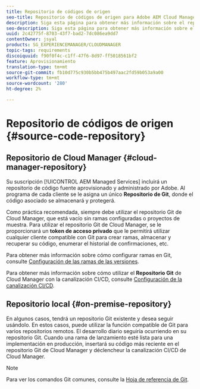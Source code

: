 ```yaml
---
title: Repositorio de códigos de origen
seo-title: Repositorio de códigos de origen para Adobe AEM Cloud Manager
description: Siga esta página para obtener más información sobre el repositorio de Git que se aprovisiona para cada programa que tenga en Cloud Manager.
seo-description: Siga esta página para obtener más información sobre el repositorio de Git que se aprovisiona para cada programa que tenga en Adobe AEM Cloud Manager.
uuid: 2c42775f-8703-43f7-bad2-7dc086ea9dd7
contentOwner: jsyal
products: SG_EXPERIENCEMANAGER/CLOUDMANAGER
topic-tags: requirements
discoiquuid: f90f0f4c-c1ff-47f6-8d97-ff5018561bf2
feature: Aprovisionamiento
translation-type: tm+mt
source-git-commit: fb10d775c930b5bb475b497aac2fd59b053a9a00
workflow-type: tm+mt
source-wordcount: '280'
ht-degree: 2%

---
```



# Repositorio de códigos de origen {#source-code-repository}

## Repositorio de Cloud Manager {#cloud-manager-repository}

Su suscripción [!UICONTROL AEM Managed Services] incluirá un repositorio de código fuente aprovisionado y administrado por Adobe. Al programa de cada cliente se le asigna un único **Repositorio de Git**, donde el código asociado se almacenará y protegerá.

Como práctica recomendada, siempre debe utilizar el repositorio Git de Cloud Manager, que está vacío sin ramas configuradas o proyectos de muestra. Para utilizar el repositorio Git de Cloud Manager, se le proporcionará un **token de acceso privado** que le permitirá utilizar cualquier cliente compatible con Git para crear ramas, almacenar y recuperar su código, enumerar el historial de confirmaciones, etc.

Para obtener más información sobre cómo configurar ramas en Git, consulte [Configuración de las ramas de las versiones](configure-your-release-branches.md).

Para obtener más información sobre cómo utilizar el **Repositorio Git** de Cloud Manager con la canalización CI/CD, consulte [Configuración de la canalización CI/CD](configuring-pipeline.md).

## Repositorio local {#on-premise-repository}

En algunos casos, tendrá un repositorio Git existente y desea seguir usándolo. En estos casos, puede utilizar la función compatible de Git para varios repositorios remotos. El desarrollo diario seguiría ocurriendo en su repositorio Git. Cuando una rama de lanzamiento esté lista para una implementación en producción, insertará su código más reciente en el repositorio Git de Cloud Manager y déclencheur la canalización CI/CD de Cloud Manager.

>[!NOTE]
>
>Para ver los comandos Git comunes, consulte la [Hoja de referencia de Git](https://education.github.com/git-cheat-sheet-education.pdf).

